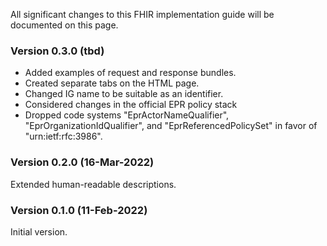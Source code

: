 All significant changes to this FHIR implementation guide will be documented on this page.

### Version 0.3.0 (tbd)

* Added examples of request and response bundles.
* Created separate tabs on the HTML page.
* Changed IG name to be suitable as an identifier.
* Considered changes in the official EPR policy stack
* Dropped code systems "EprActorNameQualifier", "EprOrganizationIdQualifier", and "EprReferencedPolicySet" in favor of "urn:ietf:rfc:3986".

### Version 0.2.0 (16-Mar-2022)

Extended human-readable descriptions.

### Version 0.1.0 (11-Feb-2022)

Initial version.
